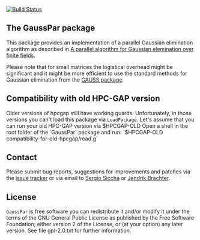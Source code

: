 [![Build Status](https://github.com/lbfm-rwth/GaussPar/workflows/CI/badge.svg?branch=master)](https://github.com/lbfm-rwth/GaussPar/actions?query=workflow%3ACI+branch%3Amaster)
## The GaussPar package
This package provides an implementation of a parallel Gaussian elimination algorithm as described in
[A parallel algorithm for Gaussian elemination over finite fields](https://arxiv.org/abs/1806.04211).

Please note that for small matrices the logistical overhead might be
significant and it might be more efficient to use the standard methods for
Gaussian elimination from the [GAUSS package](https://www.gap-system.org/Packages/gauss.html).

## Compatibility with old HPC-GAP version
Older versions of hpcgap still have working guards. Unfortunately, in those
versions you can't load this package via `LoadPackage`.
Let's assume that you can run your old HPC-GAP version via $HPCGAP-OLD
Open a shell in the root folder of the `GaussPar` package and run:
`$HPCGAP-OLD compatibility-for-old-hpcgap/read.g`

## Contact
Please submit bug reports, suggestions for improvements and patches via
the [issue tracker](https://github.com/lbfm-rwth/GaussPar/issues)
or via email to
[Sergio Siccha](mailto:siccha@mathematik.uni-kl.de)
or
[Jendrik Brachter](mailto:brachter@cs.uni-kl.de).

## License
`GaussPar` is free software you can redistribute it and/or modify it
under the terms of the GNU General Public License as published by the Free
Software Foundation; either version 2 of the License, or (at your option) any
later version.
See file gpl-2.0.txt for further information.
